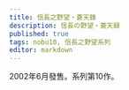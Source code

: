 ```yaml
---
title: 信長之野望・蒼天錄
description: 信長の野望・蒼天録
published: true
tags: nobu10, 信長之野望系列
editor: markdown
---
```


2002年6月發售。系列第10作。
